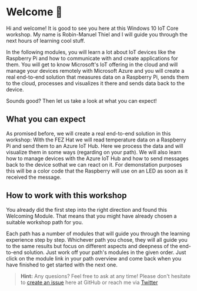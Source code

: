 # Welcome 🎉
Hi and welcome! It is good to see you here at this Windows 10 IoT Core workshop. My name is Robin-Manuel Thiel and I will guide you through the next hours of learning cool stuff.

In the following modules, you will learn a lot about IoT devices like the Raspberry Pi and how to communicate with and create applications for them. You will get to know Microsoft's IoT offering in the cloud and will manage your devices remotely with Microsoft Azure and you will create a real end-to-end solution that measures data on a Raspberry Pi, sends them to the cloud, processes and visualizes it there and sends data back to the device.

Sounds good? Then let us take a look at what you can expect!

## What you can expect
As promised before, we will create a real end-to-end solution in this workshop: With the FEZ Hat we will read temperature data on a Raspberry Pi and send them to an Azure IoT Hub. Here we process the data and will visualize them in some ways (regarding on your path). We will also learn how to manage devices with the Azure IoT Hub and how to send messages back to the device sothat we can react on it. For demonstation purposes this will be a color code that the Raspberry will use on an LED as soon as it received the message.

## How to work with this workshop
You already did the first step into the right direction and found this Welcoming Module. That means that you might have already chosen a suitable workshop path for you.

Each path has a number of modules that will guide you through the learning experience step by step. Whichever path you chose, they will all guide you to the same results but focus on different aspects and deepness of the end-to-end solution. Just work off your path's modules in the given order. Just click on the module link in your path overview and come back when you have finished to get started with the next one.

> **Hint:** Any quesions? Feel free to ask at any time! Please don't hesitate to [create an issue](../../../issues) here at GitHub or reach me via [Twitter](https://twitter.com/einRobby)

